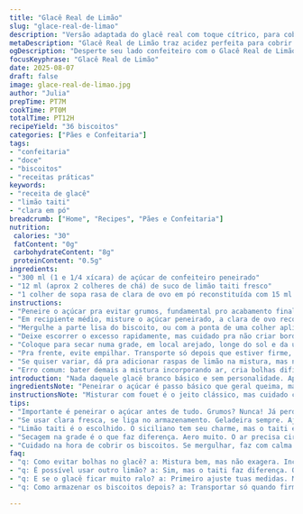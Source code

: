 ```yaml
---
title: "Glacê Real de Limão"
slug: "glace-real-de-limao"
description: "Versão adaptada do glacê real com toque cítrico, para cobrir biscoitos. Uso açúcar de confeiteiro com textura fina, substituí o suco de limão siciliano pelo suco de limão taiti, mais comum e com acidez pronunciada; troquei o branco do ovo por clara de ovo em pó, na prática evita risco de contaminação e conserva melhor. Mistura rápida, sem bater demais pra não entrar ar e criar bolhas. Deixo firmar naturalmente numa grade, sem pressa, observando brilho e textura - sinal que secou na dose, lisinho, pronto pra decorar."
metaDescription: "Glacê Real de Limão traz acidez perfeita para cobrir biscoitos; textura cremosa e cobertura brilhante garantida com dicas valiosas."
ogDescription: "Desperte seu lado confeiteiro com o Glacê Real de Limão; cobertura única para seus biscoitos, com toques práticos e sabor inesquecível."
focusKeyphrase: "Glacê Real de Limão"
date: 2025-08-07
draft: false
image: glace-real-de-limao.jpg
author: "Julia"
prepTime: PT7M
cookTime: PT0M
totalTime: PT12H
recipeYield: "36 biscoitos"
categories: ["Pães e Confeitaria"]
tags:
- "confeitaria"
- "doce"
- "biscoitos"
- "receitas práticas"
keywords:
- "receita de glacê"
- "limão taiti"
- "clara em pó"
breadcrumb: ["Home", "Recipes", "Pães e Confeitaria"]
nutrition: 
 calories: "30"
 fatContent: "0g"
 carbohydrateContent: "8g"
 proteinContent: "0.5g"
ingredients:
- "300 ml (1 e 1/4 xícara) de açúcar de confeiteiro peneirado"
- "12 ml (aprox 2 colheres de chá) de suco de limão taiti fresco"
- "1 colher de sopa rasa de clara de ovo em pó reconstituída com 15 ml de água fria"
instructions:
- "Peneire o açúcar pra evitar grumos, fundamental pro acabamento final ficar uniforme."
- "Em recipiente médio, misture o açúcar peneirado, a clara de ovo reconstituída e o suco de limão com um fouet, mas sem excesso. A textura deve ficar espessa e cremosa, mas fluida, como um gel leve - não aguada nem firme demais."
- "Mergulhe a parte lisa do biscoito, ou com a ponta de uma colher aplique o glacê, cobrindo só a superfície superior."
- "Deixe escorrer o excesso rapidamente, mas cuidado pra não criar borda grossa que vai rachar depois."
- "Coloque para secar numa grade, em local arejado, longe do sol e da umidade - idealmente umas 11 a 13 horas. O tempo pode variar, observe o brilho que some e a superfície fica opaca, com textura firme ao toque. A casca clara e sem marcas é sinal que secou certo."
- "Pra frente, evite empilhar. Transporte só depois que estiver firme, senão perde o aspecto."
- "Se quiser variar, dá pra adicionar raspas de limão na mistura, mas nesse caso reduza o suco pra não perder a consistência."
- "Erro comum: bater demais a mistura incorporando ar, cria bolhas difíceis de sair e acabamento feio. Misture só até ficar homogêneo."
introduction: "Nada daquele glacê branco básico e sem personalidade. Aprendi que trocar o limão siciliano pelo taiti traz uma acidez mais interessante, enche o nariz quando o glacê seca. Já usei clara fresca, mas molesto demais pra reproduzir todo dia, então onerado clara em pó, seco, seguro de contaminação, sem cheiro estranho. A sacada é o equilíbrio: nem muito líquido que escorre demais nem tão grosso que vai rachar rápido. Essa receita rende para cerca de 36 biscoitos padrão, perfeito pra acompanhar aquele chá da tarde ou presente de improviso. O truque de secar na grade é pra garantir que o ar circule e não fique úmido embaixo – isso muda tudo naquele primeiro estalo ao morder."
ingredientsNote: "Peneirar o açúcar é passo básico que geral queima, mas eu insisto. Já perdi vários lotes por pequenos grumos deixados sem querer. A clara de ovo em pó é substituto inteligente; fácil de achar em lojas de produtos para confeitaria. Se faltar, dá pra usar 1 clara fresca, mas trate com muito cuidado, mantenha na geladeira até usar, evite contaminação cruzada. Quanto ao limão, limão taiti tem acidez e sabor mais evidentes que siciliano, sem dramalhão. Substituir suco por essência artificial não funciona, perde o frescor, vira símile. A dosagem do líquido afeta diretamente a viscosidade, por isso não pule essa medição com precisão. Pessoal costuma querer muito limão que fica muito ralo, o glacê escorre, fica feio, difícil de manipular. Mistura pronta, mantenha coberta com pano úmido se não usar de imediato, ajuda a evitar ressecamento e endurecimento precoce."
instructionsNote: "Misturar com fouet é o jeito clássico, mas cuidado com exagero; a massa deve ficar homogênea, sem bolhas, sem espuma. Use colher para aplicar se o mergulho for invasivo pra biscoitos finos — nesse caso evita que o glacê quebre ao cair dentro do recipiente. Depois da aplicação, a secagem na grade é o ato mais importante. Coloque a grade num local seco, com ventilação indireta. O que varia mais que o tempo, na prática? Temperatura e umidade ambiente. Ideal é ambiente arejado, temperatura entre 20 e 25 graus. No calor muito alto, o glacê pode secar rápido demais, rachando; no frio/úmido, demora, e pode ficar pegajoso. Teste com leve toque após algumas horas; se grudar, ainda não está pronto. Evite empilhar os biscoitos antes de seco por completo, senão marca ou estraga a textura. Para facilitar transporte, leve em recipiente rígido com bandeja e papel manteiga. Já vi gente que reclama que ficou com acabamento fosco demais — isso indica que secou demais ou levou vento excessivo; a solução é reduzir o tempo ou conservar em pote fechado após secagem completa, pra recuperar um pouco do brilho."
tips:
- "Importante é peneirar o açúcar antes de tudo. Grumos? Nunca! Já perdi por isso. Mistura deve fluir bem, total controle na textura. A quantidade exata é essencial."
- "Se usar clara fresca, se liga no armazenamento. Geladeira sempre. Ajuda a evitar contaminação. Isso é prático. Mas clara em pó? Mais fácil, não fica com cheiro."
- "Limão taiti é o escolhido. O siciliano tem seu charme, mas o taiti é direto! Menos frescura na hora de achar e um sabor mais marcante. Essa mudança muda muito o resultado."
- "Secagem na grade é o que faz diferença. Aero muito. O ar precisa circular. Sem sol, sem umidade. É assim que conseguimos aquela crocância que estala ao morder."
- "Cuidado na hora de cobrir os biscoitos. Se mergulhar, faz com calma. Aplique com colher, se necessário. Evita que o glacê quebre. Um toque suave."
faq:
- "q: Como evitar bolhas no glacê? a: Mistura bem, mas não exagera. Incorporar ar é perigoso. Se chegar bolhas, parece com acabamento ruim; não dá pra voltar atrás."
- "q: É possível usar outro limão? a: Sim, mas o taiti faz diferença. O siciliano é mais suave. Coloca mais umidade. Menos controle."
- "q: E se o glacê ficar muito ralo? a: Primeiro ajuste tuas medidas. Menos suco. A consistência deve ser como gel leve. Precisa usar a mão"
- "q: Como armazenar os biscoitos depois? a: Transportar só quando firmes. Se não estão secos, estraga a textura. Caixa rígida ajuda. E papel manteiga."

---
```

